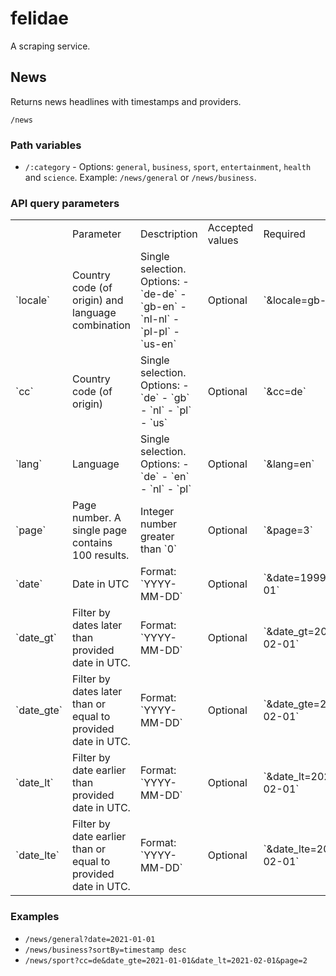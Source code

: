 # felidae

A scraping service.

## News

Returns news headlines with timestamps and providers.

`/news`

### Path variables

- `/:category` - Options: `general`, `business`, `sport`, `entertainment`, `health` and `science`. Example: `/news/general` or `/news/business`.

### API query parameters

<table>
    <th>
        <td>Parameter</td>
        <td>Desctription</td>
        <td>Accepted values</td>
        <td>Required</td>
        <td>Example</td>
    </th>
    <tr>
        <td>`locale`</td>
        <td>Country code (of origin) and language combination</td>
        <td>
            Single selection. Options:
            - `de-de` 
            - `gb-en`
            - `nl-nl`
            - `pl-pl`
            - `us-en`
        </td>
        <td>Optional</td>
        <td>`&locale=gb-en`</td>
    </tr>
    <tr>
        <td>`cc`</td>
        <td>Country code (of origin)</td>
        <td>
            Single selection. Options:
            - `de` 
            - `gb`
            - `nl`
            - `pl`
            - `us`
        </td>
        <td>Optional</td>
        <td>`&cc=de`</td>
    </tr>
    <tr>
        <td>`lang`</td>
        <td>Language</td>
        <td>
            Single selection. Options:
            - `de` 
            - `en`
            - `nl`
            - `pl`
        </td>
        <td>Optional</td>
        <td>`&lang=en`</td>
    </tr>
    <tr>
        <td>`page`</td>
        <td>Page number. A single page contains 100 results.</td>
        <td>Integer number greater than `0`</td>
        <td>Optional</td>
        <td>`&page=3`</td>
    </tr>
    <tr>
        <td>`date`</td>
        <td>Date in UTC</td>
        <td>Format: `YYYY-MM-DD`</td>
        <td>Optional</td>
        <td>`&date=1999-01-01`</td>
    </tr>
    <tr>
        <td>`date_gt`</td>
        <td>Filter by dates later than provided date in UTC.</td>
        <td>Format: `YYYY-MM-DD`</td>
        <td>Optional</td>
        <td>`&date_gt=2023-02-01`</td>
    </tr>
    <tr>
        <td>`date_gte`</td>
        <td>Filter by dates later than or equal to provided date in UTC.</td>
        <td>Format: `YYYY-MM-DD`</td>
        <td>Optional</td>
        <td>`&date_gte=2023-02-01`</td>
    </tr>
    <tr>
        <td>`date_lt`</td>
        <td>Filter by date earlier than provided date in UTC.</td>
        <td>Format: `YYYY-MM-DD`</td>
        <td>Optional</td>
        <td>`&date_lt=2023-02-01`</td>
    </tr>
    <tr>
        <td>`date_lte`</td>
        <td>Filter by date earlier than or equal to provided date in UTC.</td>
        <td>Format: `YYYY-MM-DD`</td>
        <td>Optional</td>
        <td>`&date_lte=2023-02-01`</td>
    </tr>
</table>

### Examples

- `/news/general?date=2021-01-01`
- `/news/business?sortBy=timestamp desc`
- `/news/sport?cc=de&date_gte=2021-01-01&date_lt=2021-02-01&page=2`